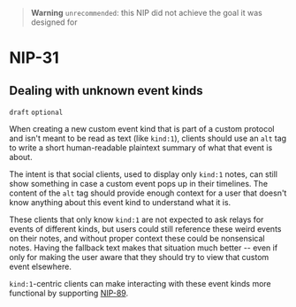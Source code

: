 > __Warning__  `unrecommended`: this NIP did not achieve the goal it was designed for

NIP-31
======

Dealing with unknown event kinds
--------------------------------

`draft` `optional`

When creating a new custom event kind that is part of a custom protocol and isn't meant to be read as text (like `kind:1`), clients should use an `alt` tag to write a short human-readable plaintext summary of what that event is about.

The intent is that social clients, used to display only `kind:1` notes, can still show something in case a custom event pops up in their timelines. The content of the `alt` tag should provide enough context for a user that doesn't know anything about this event kind to understand what it is.

These clients that only know `kind:1` are not expected to ask relays for events of different kinds, but users could still reference these weird events on their notes, and without proper context these could be nonsensical notes. Having the fallback text makes that situation much better -- even if only for making the user aware that they should try to view that custom event elsewhere.

`kind:1`-centric clients can make interacting with these event kinds more functional by supporting [NIP-89](89.md).
